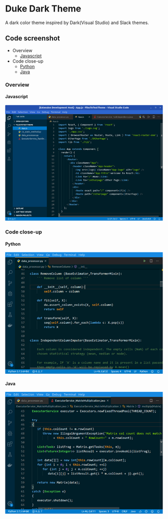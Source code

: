 # Duke Dark Theme
A dark color theme inspired by Dark(Visual Studio) and Slack themes.

## Code screenshot

- Overview
  - [Javascript](#javascript)
- Code close-up 
  - [Python](#python)
  - [Java](#java)

### Overview
#### Javascript
![CodeScreenshot](https://raw.githubusercontent.com/cafeduke/vscode-dukedark-theme/master/images/dukedark_overview.jpg)

### Code close-up
#### Python
![CodeScreenshot](https://raw.githubusercontent.com/cafeduke/vscode-dukedark-theme/master/images/dukedark_py_closeup.jpg)

#### Java
![CodeScreenshot](https://raw.githubusercontent.com/cafeduke/vscode-dukedark-theme/master/images/dukedark_java_closeup.jpg)